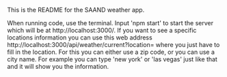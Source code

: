 This is the README for the SAAND weather app.


When running code, use the terminal. Input 'npm start' to start the server which will be at http://localhost:3000/. If you want to see a specific locations information you can use this web address http://localhost:3000/api/weather/current?location= where you just have to fill in the location. For this you can either use a zip code, or you can use a city name. For example you can type 'new york' or 'las vegas' just like that and it will show you the information.
